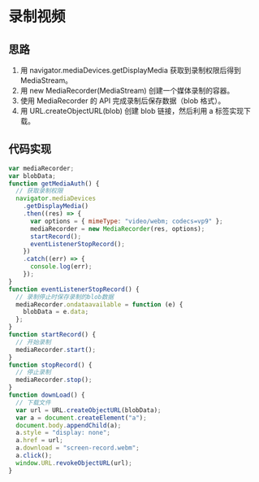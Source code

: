 <author-info date="1629962298644"></author-info>

# 录制视频

## 思路

1. 用 navigator.mediaDevices.getDisplayMedia 获取到录制权限后得到 MediaStream。
2. 用 new MediaRecorder(MediaStream) 创建一个媒体录制的容器。
3. 使用 MediaRecorder 的 API 完成录制后保存数据（blob 格式）。
4. 用 URL.createObjectURL(blob) 创建 blob 链接，然后利用 a 标签实现下载。

## 代码实现

```js
var mediaRecorder;
var blobData;
function getMediaAuth() {
  // 获取录制权限
  navigator.mediaDevices
    .getDisplayMedia()
    .then((res) => {
      var options = { mimeType: "video/webm; codecs=vp9" };
      mediaRecorder = new MediaRecorder(res, options);
      startRecord();
      eventListenerStopRecord();
    })
    .catch((err) => {
      console.log(err);
    });
}
function eventListenerStopRecord() {
  // 录制停止时保存录制的blob数据
  mediaRecorder.ondataavailable = function (e) {
    blobData = e.data;
  };
}
function startRecord() {
  // 开始录制
  mediaRecorder.start();
}
function stopRecord() {
  // 停止录制
  mediaRecorder.stop();
}
function downLoad() {
  // 下载文件
  var url = URL.createObjectURL(blobData);
  var a = document.createElement("a");
  document.body.appendChild(a);
  a.style = "display: none";
  a.href = url;
  a.download = "screen-record.webm";
  a.click();
  window.URL.revokeObjectURL(url);
}
```
